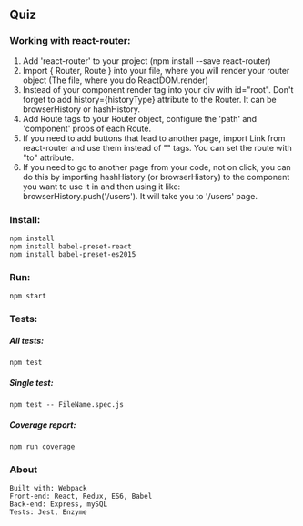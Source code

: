 ## Quiz

### Working with react-router:
1. Add 'react-router' to your project (npm install --save react-router)
2. Import { Router, Route } into your file, where you will render your router object (The file, where you do ReactDOM.render)
3. Instead of your <Root> component render <Router> tag into your div with id="root". Don't forget to add history={historyType} attribute to the Router. It can be browserHistory or hashHistory.
4. Add Route tags to your Router object, configure the 'path' and 'component' props of each Route.
5. If you need to add buttons that lead to another page, import Link from react-router and use them instead of "<a>" tags.
You can set the route with "to" attribute.
6. If you need to go to another page from your code, not on click, you can do this by importing hashHistory (or browserHistory) to the component you want to use it in and then using it like: browserHistory.push('/users'). It will take you to '/users' page.

### Install:
```
npm install
npm install babel-preset-react
npm install babel-preset-es2015
```

### Run:
```
npm start
```

### Tests:
##### All tests:
```
npm test
```
##### Single test:
```
npm test -- FileName.spec.js
```
##### Coverage report:
```
npm run coverage
```

### About
```
Built with: Webpack
Front-end: React, Redux, ES6, Babel
Back-end: Express, mySQL
Tests: Jest, Enzyme
```
